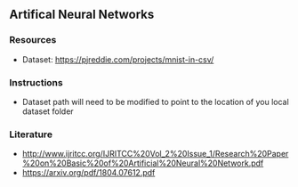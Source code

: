 ## Artifical Neural Networks ##

### Resources
- Dataset: https://pjreddie.com/projects/mnist-in-csv/
### Instructions
- Dataset path will need to be modified to point to the location of you local dataset folder
### Literature
- http://www.ijritcc.org/IJRITCC%20Vol_2%20Issue_1/Research%20Paper%20on%20Basic%20of%20Artificial%20Neural%20Network.pdf
- https://arxiv.org/pdf/1804.07612.pdf
